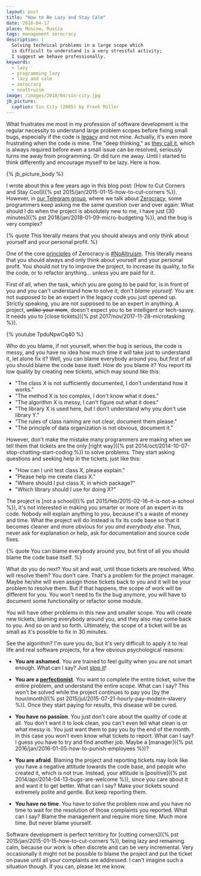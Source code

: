 ```yaml
---
layout: post
title: "How to Be Lazy and Stay Calm"
date: 2018-04-17
place: Moscow, Russia
tags: management zerocracy
description: |
  Solving technical problems in a large scope which
  is difficult to understand is a very stressful activity;
  I suggest we behave professionally.
keywords:
  - lazy
  - programming lazy
  - lazy and calm
  - zerocracy
  - noaltruism
image: /images/2018/04/sin-city.jpg
jb_picture:
  caption: Sin City (2005) by Frank Miller
---
```


What frustrates me most in my profession of software development
is the regular necessity to understand large problem scopes before fixing
small bugs, especially if the code is
[legacy](https://en.wikipedia.org/wiki/Legacy_code) and not mine. Actually,
it's even more frustrating when the code _is_ mine. The "deep thinking," as
[they call it](https://twitter.com/yegor256/status/984759494918987776),
which is always required before even a small issue can be resolved, seriously
turns me away from programming. Or did turn me away. Until I started
to think differently and encourage myself to be lazy. Here is how.

<!--more-->

{% jb_picture_body %}

I wrote about this a few years ago in this blog post:
[How to Cut Corners and Stay Cool]({% pst 2015/jan/2015-01-15-how-to-cut-corners %}).
However, in [our Telegram group](https://t.me/joinchat/CLxAaQ0xp-g_3WWI3MBr2g),
where we talk about [Zerocracy](http://www.zerocracy.com),
some programmers keep asking me the same
question over and over again: What should I do when the project is absolutely
new to me, I have just [30 minutes]({% pst 2018/jan/2018-01-09-micro-budgeting %}),
and the bug is very complex?

{% quote This literally means that you should always and only think about yourself and your personal profit. %}

One of the core [principles](http://www.zerocracy.com/toc.html) of Zerocracy is
[#NoAltruism](https://www.youtube.com/watch?v=vXUwE3FGfpg).
This literally means that
you should always and only think about yourself and your personal profit. You should
not try to improve the project, to increase its quality, to fix the code, or to refactor anything...
unless you are paid for it.

First of all, when the task, which you are going to be paid for, is in front of you and
you can't understand how to solve it, don't _blame yourself_. You are not
supposed to be an expert in the legacy code you just opened up.
Strictly speaking, you are not supposed to be an expert in anything.
A project, <del>unlike your mom</del>, doesn't expect you to
be intelligent or tech-savvy. It needs you to
[close tickets]({% pst 2017/nov/2017-11-28-microtasking %}).

{% youtube TpduNpwCq40 %}

Who do you blame, if not yourself, when the bug is serious, the
code is messy, and you have no idea how much time it will take just to
understand it, let alone fix it? Well, you can blame everybody around you,
but first of all you should blame the code base itself. How do you blame it?
You report its low quality by creating new tickets, which may sound
like this:

  * "The class X is not sufficiently documented, I don't understand how it works."
  * "The method X is too complex, I don't know what it does."
  * "The algorithm X is messy, I can't figure out what it does."
  * "The library X is used here, but I don't understand why you don't use library Y."
  * "The rules of class naming are not clear, document them please."
  * "The principle of data organization is not obvious, document it."

However, don't make the mistake many programmers are making when we tell
them that tickets are the only
[right way]({% pst 2014/oct/2014-10-07-stop-chatting-start-coding %})
to solve problems. They start asking questions and seeking help in the tickets, just like this:

  * "How can I unit test class X, please explain."
  * "Please help me create class X."
  * "Where should I put class X, in which package?"
  * "Which library should I use for doing X?"

The project is [not a school]({% pst 2015/feb/2015-02-16-it-is-not-a-school %}),
it's not interested in making you smarter
or more of an expert in its code. Nobody will explain anything to _you_,
because it's a waste of money and time. What the project will do instead is
fix its code base so that it becomes cleaner and more obvious for
you _and everybody else_. Thus, never ask for explanation or help, ask for
documentation and source code fixes.

{% quote You can blame everybody around you, but first of all you should blame the code base itself. %}

What do you do next? You sit and wait, until those tickets are resolved.
Who will resolve them? You don't care. That's a problem for the project manager.
Maybe he/she will even assign those tickets back to you and it will
be your problem to resolve them. But if that happens, the scope of work will
be different for you. You won't need to fix the bug anymore, you will
have to document some functionality or refactor some module.

You will have other problems in this new and smaller scope.
You will create new tickets, blaming everybody around you, and they also
may come back to you. And so on and so forth. Ultimately, the scope
of a ticket will be as small as it's possible to fix in 30 minutes.

See the algorithm? I'm sure you do, but it's very difficult to apply it to
real life and real software projects, for a few obvious psychological reasons:

  * **You are ashamed**.
    You are trained to feel guilty when you are not smart enough.
    What can I say?
    Just [stop it](https://www.youtube.com/watch?v=Ow0lr63y4Mw)!

  * **You are a [perfectionist](https://en.wikipedia.org/wiki/Perfectionism_%28psychology%29)**.
    You want to complete the entire ticket, solve the entire problem,
    and understand the entire scope.
    What can I say?
    This won't be solved while the project continues to pay you
    [by the hour/month]({% pst 2015/jul/2015-07-21-hourly-pay-modern-slavery %}).
    Once they start paying for results, this disease will be cured.

  * **You have no passion**.
    You just don't care about the quality of code at all.
    You don't want it to look clean, you can't even tell what clean is
    or what messy is. You just want them to pay you by the end
    of the month. In this case you won't even know what tickets to
    report.
    What can I say?
    I guess you have to try and find another job.
    Maybe a [manager]({% pst 2016/jan/2016-01-05-how-to-punish-employees %})?

  * **You are afraid**.
    Blaming the project and reporting tickets may look like you
    have a negative attitude towards the code base, and people who
    created it, which is not true. Instead, your attitude is
    [positive]({% pst 2014/apr/2014-04-13-bugs-are-welcome %}),
    since you care about it and want it to get better.
    What can I say?
    Make your tickets sound extremely polite and gentle.
    But keep reporting them.

  * **You have no time**.
    You have to solve the problem now and you have no time to wait
    for the resolution of those complaints you reported.
    What can I say?
    Blame the management and require more time. Much more time.
    But never blame yourself.

Software development is perfect territory for
[cutting corners]({% pst 2015/jan/2015-01-15-how-to-cut-corners %}),
being lazy and remaining calm, because our work is often discrete and can
be very incremental. Very occasionally it might not be possible to blame the project
and put the ticket on pause until all your complaints are addressed.
I can't imagine such a situation though. If you can, please let me know.

